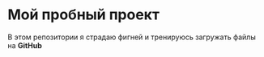 # Мой пробный проект
В этом репозитории я страдаю фигней и тренируюсь загружать файлы на **GitHub**
